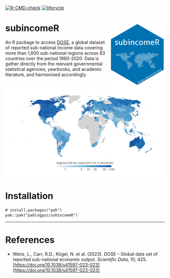 
<!-- badges: start -->
[![R-CMD-check](https://github.com/pablogguz/subincomeR/actions/workflows/R-CMD-check.yaml/badge.svg)](https://github.com/pablogguz/subincomeR/actions/workflows/R-CMD-check.yaml) [![lifecycle](https://img.shields.io/badge/lifecycle-experimental-orange.svg)](https://shields.io/)
<!-- badges: end -->

# subincomeR <a href="https://pablogguz.github.io/subincomeR/"><img src="man/figures/logo.png" align="right" height="200" alt="subincomeR website" /></a>

An R package to access [DOSE](https://www.nature.com/articles/s41597-023-02323-8), a global dataset of reported sub-national income data covering more than 1,600 sub-national regions across 83 countries over the period 1960-2020. Data is gather directly from the relevant governmental statistical agencies, yearbooks, and academic literature, and harmonised accordingly. 

![](man/figures/map.png)

# Installation 

```
# install.packages("pak")
pak::pak("pablogguz/subincomeR")
```

-----------------------------------------------------------------

# References 

- Wenz, L., Carr, R.D., Kögel, N. et al. (2023). DOSE – Global data set of reported sub-national economic output. *Scientific Data*, 10, 425. [https://doi.org/10.1038/s41597-023-023](https://doi.org/10.1038/s41597-023-023)
